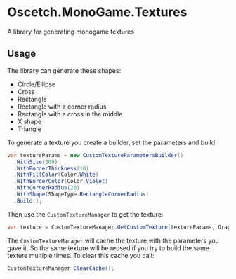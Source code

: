 # Oscetch.MonoGame.Textures

A library for generating monogame textures

## Usage

The library can generate these shapes:

- Circle/Ellipse
- Cross
- Rectangle
- Rectangle with a corner radius
- Rectangle with a cross in the middle
- X shape
- Triangle

To generate a texture you create a builder, set the parameters and build:

```csharp
var textureParams = new CustomTextureParametersBuilder()
  .WithSize(300)
  .WithBorderThickness(10)
  .WithFillColor(Color.White)
  .WithBorderColor(Color.Violet)
  .WithCornerRadius(20)
  .WithShape(ShapeType.RectangleCornerRadius)
  .Build();
```

Then use the `CustomTextureManager` to get the texture:

```csharp
var texture = CustomTextureManager.GetCustomTexture(textureParams, GraphicsDevice);
```

The `CustomTextureManager` will cache the texture with the parameters you gave it. So the same texture will be reused if you try to build the same texture multiple times.
To clear this cache you call:

```csharp
CustomTextureManager.ClearCache();
```
